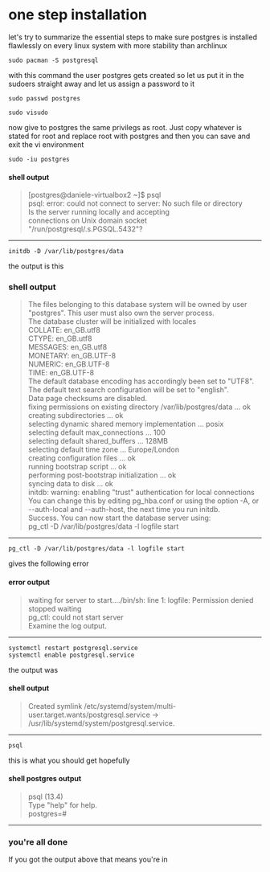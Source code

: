 # one step installation

let's try to summarize the essential steps to make sure postgres is installed flawlessly on every linux system with more stability than archlinux

```
sudo pacman -S postgresql
```

with this command the user postgres gets created so let us put it in the sudoers straight away and let us assign a password to it

```
sudo passwd postgres
```

```
sudo visudo 
```

now give to postgres the same privilegs as root. Just copy whatever is stated for root and replace root with postgres and then you can save and exit the vi environment

```
sudo -iu postgres
```

#### shell output
>[postgres@daniele-virtualbox2 ~]$ psql   
  psql: error: could not connect to server: No such file or directory   
  	Is the server running locally and accepting   
  	connections on Unix domain socket "/run/postgresql/.s.PGSQL.5432"?   


---

```
initdb -D /var/lib/postgres/data
```


the output is this

### shell output
>The files belonging to this database system will be owned by user "postgres".
  This user must also own the server process.   
  The database cluster will be initialized with locales   
  COLLATE:  en_GB.utf8   
  CTYPE:    en_GB.utf8   
  MESSAGES: en_GB.utf8   
  MONETARY: en_GB.UTF-8   
  NUMERIC:  en_GB.UTF-8   
  TIME:     en_GB.UTF-8   
  The default database encoding has accordingly been set to "UTF8".   
  The default text search configuration will be set to "english".   
  Data page checksums are disabled.   
  fixing permissions on existing directory /var/lib/postgres/data ... ok   
  creating subdirectories ... ok   
  selecting dynamic shared memory implementation ... posix   
  selecting default max_connections ... 100   
  selecting default shared_buffers ... 128MB   
  selecting default time zone ... Europe/London   
  creating configuration files ... ok   
  running bootstrap script ... ok   
  performing post-bootstrap initialization ... ok   
  syncing data to disk ... ok    
  initdb: warning: enabling "trust" authentication for local connections   
  You can change this by editing pg_hba.conf or using the option -A, or   
  --auth-local and --auth-host, the next time you run initdb.   
  Success. You can now start the database server using:   
  pg_ctl -D /var/lib/postgres/data -l logfile start   


---


```
pg_ctl -D /var/lib/postgres/data -l logfile start

```


gives the following error



#### error output

>waiting for server to start..../bin/sh: line 1: logfile: Permission denied   
  stopped waiting   
  pg_ctl: could not start server   
  Examine the log output.   


---


```
systemctl restart postgresql.service
systemctl enable postgresql.service

```


the output was

#### shell output

>Created symlink /etc/systemd/system/multi-user.target.wants/postgresql.service → /usr/lib/systemd/system/postgresql.service.

---


```
psql
```

this is what you should get hopefully

#### shell postgres output

>psql (13.4)  
  Type "help" for help.  
  postgres=#    


---

### you're all done

If you got the output above that means you're in
